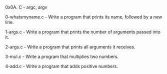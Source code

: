 0x0A. C - argc, argv

0-whatsmyname.c - Write a program that prints its name, followed by a new line.

1-args.c - Write a program that prints the number of arguments passed into it.

2-args.c - Write a program that prints all arguments it receives.

3-mul.c - Write a program that multiplies two numbers.

4-add.c - Write a program that adds positive numbers.
